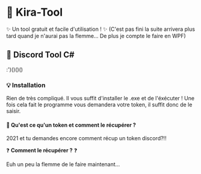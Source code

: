 # 💭 Kira-Tool

✨ Un tool gratuit et facile d'utilisation ! ✨
(C'est pas fini la suite arrivera plus tard quand je n'aurai pas la flemme... De plus je compte le faire en WPF)

## 🍙 Discord Tool C#

:')()()()

### 💡 Installation 

Rien de très compliqué. Il vous suffit d'installer le .exe et de l'éxécuter ! Une fois cela fait le programme vous demandera votre token, il suffit donc de le saisir.

#### 📢 Qu'est ce qu'un token et comment le récupérer ?

2021 et tu demandes encore comment récup un token discord?!!

❓ **Comment le récupérer ?** ❓

Euh un peu la flemme de le faire maintenant...



